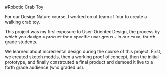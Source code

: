 #Robotic Crab Toy

For our Design Nature course, I worked on of team of four to create a walking crab toy.

This project was my first exposure to User-Oriented Design, the process by which you design a product for a specific user group - in our case, fourth grade students.

We learned about incremental design during the course of this project. First, we created sketch models, then a working proof of concept, then the initial prototype, and finally constrcuted a final product and demoed it live to a forth grade audience (who graded us).